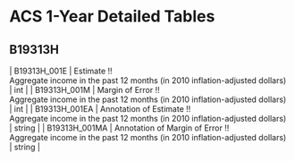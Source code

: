 # ACS 1-Year Detailed Tables

## B19313H

| B19313H_001E | Estimate !!<br>Aggregate income in the past 12 months (in 2010 inflation-adjusted dollars) | int |
| B19313H_001M | Margin of Error !!<br>Aggregate income in the past 12 months (in 2010 inflation-adjusted dollars) | int |
| B19313H_001EA | Annotation of Estimate !!<br>Aggregate income in the past 12 months (in 2010 inflation-adjusted dollars) | string |
| B19313H_001MA | Annotation of Margin of Error !!<br>Aggregate income in the past 12 months (in 2010 inflation-adjusted dollars) | string |

